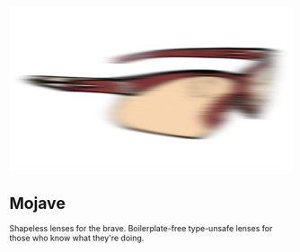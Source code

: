 ![mojave](mojave.png)

# Mojave

Shapeless lenses for the brave. Boilerplate-free type-unsafe lenses for those who know what they're doing.
